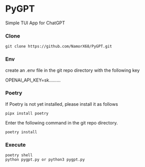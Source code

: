 # PyGPT
Simple TUI App for ChatGPT

### Clone
`git clone https://github.com/NamorX68/PyGPT.git`

### Env
create an .env file in the git repo directory with the following key

OPENAI_API_KEY=sk.........

### Poetry
If Poetry is not yet installed, please install it as follows

`pipx install poetry`

Enter the following command in the git repo directory.

`poetry install`

### Execute
```
poetry shell
python pygpt.py or python3 pygpt.py
```
